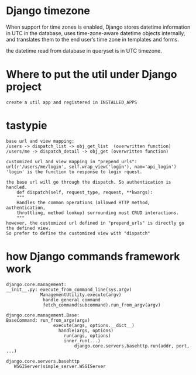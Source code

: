 # Django timezone
   When support for time zones is enabled, Django stores datetime information in UTC in the database, 
   uses time-zone-aware datetime objects internally,
   and translates them to the end user’s time zone in templates and forms.
   
   the datetime read from database in queryset is in UTC timezone.
   
# Where to put the util under Django project
    create a util app and registered in INSTALLED_APPS

# tastypie
    base url and view mapping:
    /users -> dispatch_list -> obj_get_list  (overwritten function)
    /users/me -> dispatch_detail -> obj_get (overwritten function)
    
    customized url and view mapping in "prepend_urls":
    url(r'/users/me/login', self.wrap_view('login'), nam='api_login')
    'login' is the function to response to login rquest.
    
    the base url will go through the dispatch. So authentication is handled.
        def dispatch(self, request_type, request, **kwargs):
        """
        Handles the common operations (allowed HTTP method, authentication,
        throttling, method lookup) surrounding most CRUD interactions.
        """
    however, the customized url defined in "prepend_urls" is directly go the defined view.
    So prefer to define the customized view with "dispatch"


# how Django commands framework work

    django.core.management: 
    __init__.py: execute_from_command_line(sys.argv)
                 ManagementUtility.execute(argv)
                  handle general command
                  fetch_command(subcommand).run_from_argv(argv)
    
    django.core.management.Base:              
    BaseCommand: run_from_argv(argv)
                      execute(args, options.__dict__)
                        handle(args, options)
                          run(args, options)
                          inner_run(...)
                              django.core.servers.basehttp.run(addr, port, ...)
                              
    django.core.servers.basehttp
       WSGIServer(simple_server.WSGIServer

                              
    
                          
                          
                        
                        
    
